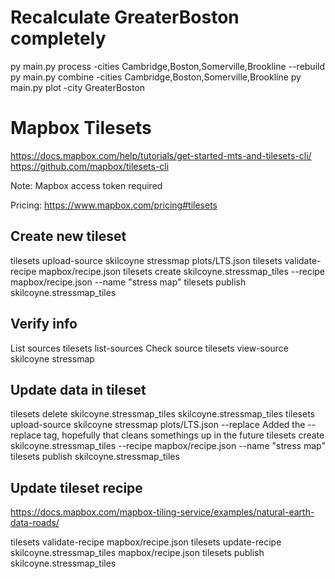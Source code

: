 # Recalculate GreaterBoston completely
py main.py process -cities Cambridge,Boston,Somerville,Brookline --rebuild
py main.py combine -cities Cambridge,Boston,Somerville,Brookline
py main.py plot -city GreaterBoston

# Mapbox Tilesets
https://docs.mapbox.com/help/tutorials/get-started-mts-and-tilesets-cli/
https://github.com/mapbox/tilesets-cli

Note: Mapbox access token required 

Pricing: https://www.mapbox.com/pricing#tilesets

## Create new tileset
tilesets upload-source skilcoyne stressmap plots/LTS.json
tilesets validate-recipe mapbox/recipe.json
tilesets create skilcoyne.stressmap_tiles --recipe mapbox/recipe.json --name "stress map"
tilesets publish skilcoyne.stressmap_tiles

## Verify info
List sources
    tilesets list-sources
Check source
    tilesets view-source skilcoyne stressmap 

## Update data in tileset
tilesets delete skilcoyne.stressmap_tiles
    skilcoyne.stressmap_tiles
tilesets upload-source skilcoyne stressmap plots/LTS.json --replace
    Added the --replace tag, hopefully that cleans somethings up in the future
tilesets create skilcoyne.stressmap_tiles --recipe mapbox/recipe.json --name "stress map"
tilesets publish skilcoyne.stressmap_tiles

## Update tileset recipe
https://docs.mapbox.com/mapbox-tiling-service/examples/natural-earth-data-roads/

tilesets validate-recipe mapbox/recipe.json
tilesets update-recipe skilcoyne.stressmap_tiles mapbox/recipe.json
tilesets publish skilcoyne.stressmap_tiles